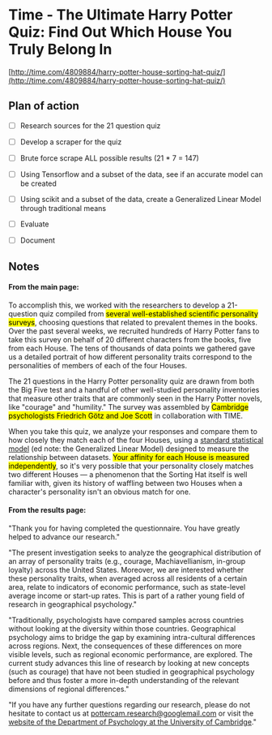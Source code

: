 # Time - The Ultimate Harry Potter Quiz: Find Out Which House You Truly Belong In

[http://time.com/4809884/harry-potter-house-sorting-hat-quiz/](http://time.com/4809884/harry-potter-house-sorting-hat-quiz/)

## Plan of action

- [ ] Research sources for the 21 question quiz
- [ ] Develop a scraper for the quiz
- [ ] Brute force scrape ALL possible results (21 * 7 = 147)
- [ ] Using Tensorflow and a subset of the data, see if an accurate model can be created
- [ ] Using scikit and a subset of the data, create a Generalized Linear Model through traditional means
- [ ] Evaluate
- [ ] Document


## Notes

#### From the main page:

To accomplish this, we worked with the researchers to develop a 21-question quiz compiled from <mark>several well-established scientific personality surveys</mark>, choosing questions that related to prevalent themes in the books. Over the past several weeks, we recruited hundreds of Harry Potter fans to take this survey on behalf of 20 different characters from the books, five from each House. The tens of thousands of data points we gathered gave us a detailed portrait of how different personality traits correspond to the personalities of members of each of the four Houses.


The 21 questions in the Harry Potter personality quiz are drawn from both the Big Five test and a handful of other well-studied personality inventories that measure other traits that are commonly seen in the Harry Potter novels, like "courage" and "humility." The survey was assembled by <mark>Cambridge psychologists Friedrich Götz and Joe Scott</mark> in collaboration with TIME.


When you take this quiz, we analyze your responses and compare them to how closely they match each of the four Houses, using a [standard statistical model](https://en.wikipedia.org/wiki/Generalized_linear_model) (ed note: the Generalized Linear Model) designed to measure the relationship between datasets. <mark>Your affinity for each House is measured independently</mark>, so it's very possible that your personality closely matches two different Houses — a phenomenon that the Sorting Hat itself is well familiar with, given its history of waffling between two Houses when a character's personality isn't an obvious match for one. 


#### From the results page:

"Thank you for having completed the questionnaire. You have greatly helped to advance our research."

"The present investigation seeks to analyze the geographical distribution of an array of personality traits (e.g., courage, Machiavellianism, in-group loyalty) across the United States. Moreover, we are interested whether these personality traits, when averaged across all residents of a certain area, relate to indicators of economic performance, such as state-level average income or start-up rates. This is part of a rather young field of research in geographical psychology."

"Traditionally, psychologists have compared samples across countries without looking at the diversity within those countries. Geographical psychology aims to bridge the gap by examining intra-cultural differences across regions. Next, the consequences of these differences on more visible levels, such as regional economic performance, are explored. The current study advances this line of research by looking at new concepts (such as courage) that have not been studied in geographical psychology before and thus foster a more in-depth understanding of the relevant dimensions of regional differences."

"If you have any further questions regarding our research, please do not hesitate to contact us at <a href="mailto:pottercam.research@googlemail.com">pottercam.research@googlemail.com</a> or visit the <a href="http://www.psychol.cam.ac.uk">website of the Department of Psychology at the University of Cambridge</a>."


